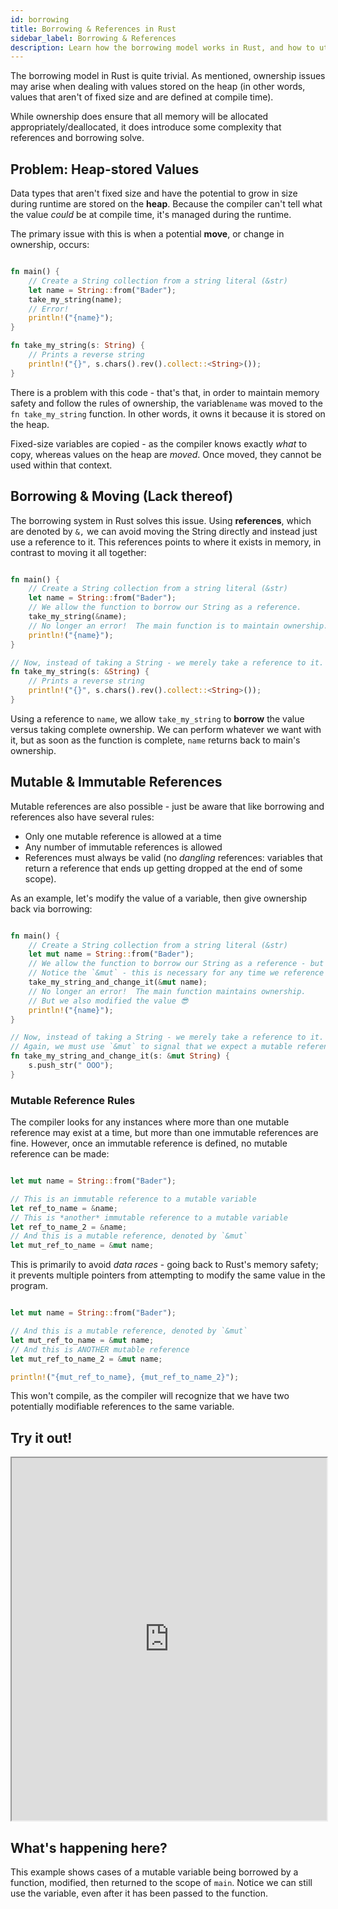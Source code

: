 ```yaml
---
id: borrowing
title: Borrowing & References in Rust
sidebar_label: Borrowing & References
description: Learn how the borrowing model works in Rust, and how to utilize it properly.
---
```


The borrowing model in Rust is quite trivial.  As mentioned, ownership issues may arise when dealing with values stored on the heap (in other words, values that aren't of fixed size and are defined at compile time).

While ownership does ensure that all memory will be allocated appropriately/deallocated, it does introduce some complexity that references and borrowing solve.

## Problem: Heap-stored Values

Data types that aren't fixed size and have the potential to grow in size during runtime are stored on the **heap**.  Because the compiler can't tell what the value *could* be at compile time, it's managed during the runtime.  

The primary issue with this is when a potential **move**, or change in ownership, occurs:

```rust

fn main() {
    // Create a String collection from a string literal (&str)
    let name = String::from("Bader");
    take_my_string(name);
    // Error!
    println!("{name}");
}

fn take_my_string(s: String) {
    // Prints a reverse string
    println!("{}", s.chars().rev().collect::<String>());
}

```

There is a problem with this code - that's that, in order to maintain memory safety and follow the rules of ownership, the variable`name` was moved to the `fn take_my_string` function.  In other words, it owns it because it is stored on the heap.  

Fixed-size variables are copied - as the compiler knows exactly *what* to copy, whereas values on the heap are *moved*.  Once moved, they cannot be used within that context.

## Borrowing & Moving (Lack thereof)

The borrowing system in Rust solves this issue.  Using **references**, which are denoted by `&,` we can avoid moving the String directly and instead just use a reference to it.  This references points to where it exists in memory, in contrast to moving it all together:

```rust

fn main() {
    // Create a String collection from a string literal (&str)
    let name = String::from("Bader");
    // We allow the function to borrow our String as a reference.
    take_my_string(&name);
    // No longer an error!  The main function is to maintain ownership.
    println!("{name}");
}

// Now, instead of taking a String - we merely take a reference to it.
fn take_my_string(s: &String) {
    // Prints a reverse string
    println!("{}", s.chars().rev().collect::<String>());
}

```
Using a reference to `name`, we allow `take_my_string` to **borrow** the value versus taking complete ownership.  We can perform whatever we want with it, but as soon as the function is complete, `name` returns back to main's ownership.

## Mutable & Immutable References

Mutable references are also possible - just be aware that like borrowing and references also have several rules:

- Only one mutable reference is allowed at a time
- Any number of immutable references is allowed
- References must always be valid (no *dangling* references: variables that return a reference that ends up getting dropped at the end of some scope).


As an example, let's modify the value of a variable, then give ownership back via borrowing:

```rust

fn main() {
    // Create a String collection from a string literal (&str)
    let mut name = String::from("Bader");
    // We allow the function to borrow our String as a reference - but mutable
    // Notice the `&mut` - this is necessary for any time we reference a mutable reference
    take_my_string_and_change_it(&mut name);
    // No longer an error!  The main function maintains ownership.
    // But we also modified the value 😎
    println!("{name}");
}

// Now, instead of taking a String - we merely take a reference to it.
// Again, we must use `&mut` to signal that we expect a mutable reference
fn take_my_string_and_change_it(s: &mut String) {
    s.push_str(" OOO");
}

```

### Mutable Reference Rules


The compiler looks for any instances where more than one mutable reference may exist at a time, but more than one immutable references are fine.  However, once an immutable reference is defined, no mutable reference can be made:

```rust 

let mut name = String::from("Bader");

// This is an immutable reference to a mutable variable
let ref_to_name = &name;
// This is *another* immutable reference to a mutable variable
let ref_to_name_2 = &name;
// And this is a mutable reference, denoted by `&mut`
let mut_ref_to_name = &mut name;

```

This is primarily to avoid *data races* - going back to Rust's memory safety; it prevents multiple pointers from attempting to modify the same value in the program.

```rust 

let mut name = String::from("Bader");

// And this is a mutable reference, denoted by `&mut`
let mut_ref_to_name = &mut name;
// And this is ANOTHER mutable reference
let mut_ref_to_name_2 = &mut name;

println!("{mut_ref_to_name}, {mut_ref_to_name_2}");

```

This won't compile, as the compiler will recognize that we have two potentially modifiable references to the same variable.

## Try it out!

<iframe width="100%" height="580" src="https://play.rust-lang.org/?version=stable&mode=debug&edition=2021&code=fn+main%28%29+%7B%0A++++%2F%2F+Create+a+String+collection+from+a+string+literal+%28%26str%29%0A++++let+mut+name+%3D+String%3A%3Afrom%28%22Bader%22%29%3B%0A++++%2F%2F+We+allow+the+function+to+borrow+our+String+as+a+reference+-+but+mutable%0A++++%2F%2F+Notice+the+%60%26mut%60+-+this+is+necessary+for+any+time+we+reference+a+mutable+reference%0A++++println%21%28%22Before%3A+%7Bname%7D%22%29%3B%0A++++take_my_string_and_change_it%28%26mut+name%29%3B%0A++++%2F%2F+No+longer+an+error%21+The+main+function+maintains+ownership.%0A++++%2F%2F+But+we+also+modifed+the+value+%F0%9F%98%8E%0A++++println%21%28%22After%3A+%7Bname%7D%22%29%3B%0A%7D%0A%0A%2F%2F+Now%2C+instead+of+taking+a+String+-+we+merely+take+a+reference+to+it.%0A%2F%2F+Again%2C+we+must+use+%60%26mut%60+to+signal+that+we+expect+a+mutable+reference%0Afn+take_my_string_and_change_it%28s%3A+%26mut+String%29+%7B%0A++++s.push_str%28%22+OOO%22%29%3B%0A%7D"></iframe>

## What's happening here?


This example shows cases of a mutable variable being borrowed by a function, modified, then returned to the scope of `main`.  Notice we can still use the variable, even after it has been passed to the function.
